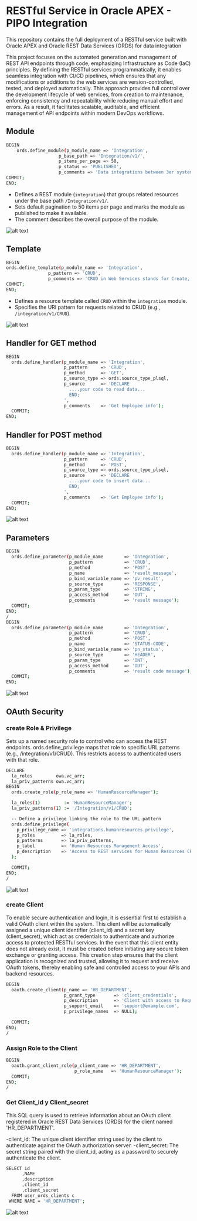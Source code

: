 # RESTful Service in Oracle APEX - PIPO Integration

This repository contains the full deployment of a RESTful service built with Oracle APEX and Oracle REST Data Services (ORDS) for data integration

This project focuses on the automated generation and management of REST API endpoints through code, emphasizing Infrastructure as Code (IaC) principles. By defining the RESTful services programmatically, it enables seamless integration with CI/CD pipelines, which ensures that any modifications or additions to the web services are version-controlled, tested, and deployed automatically. This approach provides full control over the development lifecycle of web services, from creation to maintenance, enforcing consistency and repeatability while reducing manual effort and errors. As a result, it facilitates scalable, auditable, and efficient management of API endpoints within modern DevOps workflows.

## Module
```sh
BEGIN
    ords.define_module(p_module_name => 'Integration',
                    p_base_path => 'Integration/v1/',
                    p_items_per_page => 50,
                    p_status => 'PUBLISHED',
                    p_comments => 'Data integrations between 3er system and APEX');
COMMIT;
END;
```

- Defines a REST module (`integration`) that groups related resources under the base path `/Integration/v1/`.
- Sets default pagination to 50 items per page and marks the module as published to make it available.
- The comment describes the overall purpose of the module.

![alt text](/images/module.png "module")

## Template

```sh
BEGIN
ords.define_template(p_module_name => 'Integration',
                p_pattern => 'CRUD',
                p_comments => 'CRUD in Web Services stands for Create, Read, Update, and Delete —                 the four fundamental operations performed on data resources through a web service.                ');
COMMIT;
END;
```

- Defines a resource template called `CRUD` within the `integration` module.
- Specifies the URI pattern for requests related to CRUD (e.g., `/integration/v1/CRUD`).

![alt text](/images/template.png "template")

## Handler for GET method

```sh
BEGIN
  ords.define_handler(p_module_name => 'Integration',
                      p_pattern     => 'CRUD',
                      p_method      => 'GET',
                      p_source_type => ords.source_type_plsql,
                      p_source      => 'DECLARE
                        ....your code to read data...
                        END;
                      ',
                      p_comments    => 'Get Employee info');
  COMMIT;
END;
```
## Handler for POST method

```sh
BEGIN
  ords.define_handler(p_module_name => 'Integration',
                      p_pattern     => 'CRUD',
                      p_method      => 'POST',
                      p_source_type => ords.source_type_plsql,
                      p_source      => 'DECLARE
                        ....your code to insert data...
                        END;
                      ',
                      p_comments    => 'Get Employee info');
  COMMIT;
END;
```
![alt text](/images/POST.png "POST")

## Parameters

```sh
BEGIN
  ords.define_parameter(p_module_name        => 'Integration',
                        p_pattern            => 'CRUD',
                        p_method             => 'POST',
                        p_name               => 'result_message',
                        p_bind_variable_name => 'pv_result',
                        p_source_type        => 'RESPONSE',
                        p_param_type         => 'STRING',
                        p_access_method      => 'OUT',
                        p_comments           => 'result message');
  COMMIT;
END;
/
BEGIN
  ords.define_parameter(p_module_name        => 'Integration',
                        p_pattern            => 'CRUD',
                        p_method             => 'POST',
                        p_name               => 'STATUS-CODE',
                        p_bind_variable_name => 'pn_status',
                        p_source_type        => 'HEADER',
                        p_param_type         => 'INT',
                        p_access_method      => 'OUT',
                        p_comments           => 'result code message');
  COMMIT;
END;
```
![alt text](/images/parameters.png "parameters")

## OAuth Security

### create Role & Privilege

Sets up a named security role to control who can access the REST endpoints.
ords.define_privilege maps that role to specific URL patterns (e.g., /integration/v1/CRUD).
This restricts access to authenticated users with that role.

```sh
DECLARE
  la_roles         owa.vc_arr;
  la_priv_patterns owa.vc_arr;
BEGIN
  ords.create_role(p_role_name => 'HumanResourceManager');

  la_roles(1)         := 'HumanResourceManager';
  la_priv_patterns(1) := '/Integration/v1/CRUD';

  -- Define a privilege linking the role to the URL pattern
  ords.define_privilege(
    p_privilege_name => 'integrations.humanresources.privilege',
    p_roles          => la_roles,
    p_patterns       => la_priv_patterns,
    p_label          => 'Human Resources Management Access',
    p_description    => 'Access to REST services for Human Resources CRUD operations'
  );

  COMMIT;
END;
/
```

![alt text](/images/role.png "role")

### create Client

To enable secure authentication and login, it is essential first to establish a valid OAuth client within the system. This client will be automatically assigned a unique client identifier (client_id) and a secret key (client_secret), which act as credentials to authenticate and authorize access to protected RESTful services. In the event that this client entity does not already exist, it must be created before initiating any secure token exchange or granting access. This creation step ensures that the client application is recognized and trusted, allowing it to request and receive OAuth tokens, thereby enabling safe and controlled access to your APIs and backend resources.

```sh
BEGIN
  oauth.create_client(p_name => 'HR_DEPARTMENT',
                      p_grant_type       => 'client_credentials',
                      p_description      => 'Client with access to Request CRUD of Employee',
                      p_support_email    => 'support@example.com',
                      p_privilege_names  => NULL);

  COMMIT;
END;
/
```


### Assign Role to the Client

```sh
BEGIN
  oauth.grant_client_role(p_client_name => 'HR_DEPARTMENT',
                          p_role_name   => 'HumanResourceManager');
  COMMIT;
END;
/
```

### Get Client_id y Client_secret

This SQL query is used to retrieve information about an OAuth client registered in Oracle REST Data Services (ORDS) for the client named 'HR_DEPARTMENT'.

-client_id: The unique client identifier string used by the client to authenticate against the OAuth authorization server.
-client_secret: The secret string paired with the client_id, acting as a password to securely authenticate the client.

```sh
SELECT id
      ,NAME
      ,description
      ,client_id
      ,client_secret
  FROM user_ords_clients c
 WHERE NAME = 'HR_DEPARTMENT';
```

![alt text](/images/client_secret.png "client_secret")